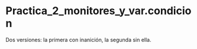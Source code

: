 # Practica_2_monitores_y_var.condicion
Dos versiones: la primera con inanición, la segunda sin ella.
